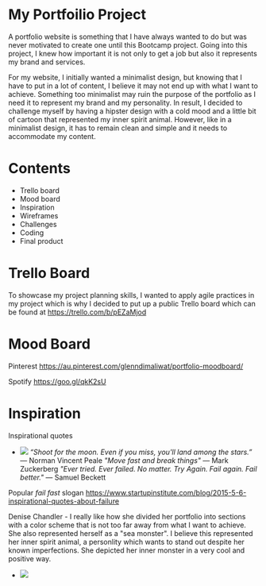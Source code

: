 # My Portfoilio Project
A portfolio website is something that I have always wanted to do but was never motivated to create one until this Bootcamp project. Going into this project, I knew how important it is not only to get a job but also it represents my brand and services.

For my website, I initially wanted a minimalist design, but knowing that I have to put in a lot of content, I believe it may not end up with what I want to achieve. Something too minimalist may ruin the purpose of the portfolio as I need it to represent my brand and my personality. In result, I decided to challenge myself by having a hipster design with a cold mood and a little bit of cartoon that represented my inner spirit animal. However, like in a minimalist design, it has to remain clean and simple and it needs to accommodate my content.

# Contents
- Trello board
- Mood board
- Inspiration
- Wireframes
- Challenges
- Coding
- Final product

# Trello Board
To showcase my project planning skills, I wanted to apply agile practices in my project which is why I decided to put up a public Trello board which can be found at https://trello.com/b/pEZaMjod

# Mood Board
Pinterest
https://au.pinterest.com/glenndimaliwat/portfolio-moodboard/

Spotify
https://goo.gl/qkK2sU


# Inspiration

Inspirational quotes
- ![](http://www.glenndimaliwat.com/assets/img/inspiration/aimmoon.jpg)
*“Shoot for the moon. Even if you miss, you'll land among the stars.”*
― Norman Vincent Peale
*"Move fast and break things"*
— Mark Zuckerberg
*"Ever tried. Ever failed. No matter. Try Again. Fail again. Fail better."*
— Samuel Beckett

Popular *fail fast* slogan
https://www.startupinstitute.com/blog/2015-5-6-inspirational-quotes-about-failure

Denise Chandler - I really like how she divided her portfolio into sections with a color scheme that is not too far away from what I want to achieve. She also represented herself as a "sea monster". I believe this represented her inner spirit animal, a personlity which wants to stand out despite her known imperfections. She depicted her inner monster in a very cool and positive way.
- ![](http://www.glenndimaliwat.com/assets/img/inspiration/denisechandler.png)

